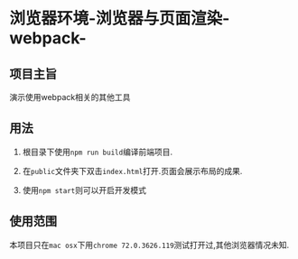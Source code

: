 # 浏览器环境-浏览器与页面渲染-webpack-

## 项目主旨

演示使用webpack相关的其他工具

## 用法

1. 根目录下使用`npm run build`编译前端项目.

2. 在`public`文件夹下双击`index.html`打开.页面会展示布局的成果.

3. 使用`npm start`则可以开启开发模式

## 使用范围

本项目只在`mac osx`下用`chrome 72.0.3626.119`测试打开过,其他浏览器情况未知.
